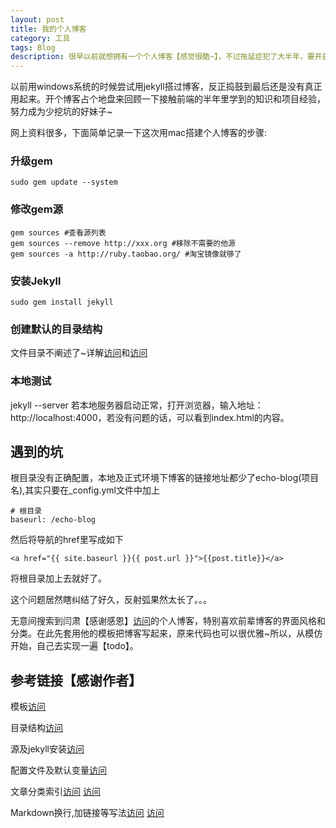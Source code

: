 ```yaml
---
layout: post
title: 我的个人博客
category: 工具
tags: Blog
description: 很早以前就想拥有一个个人博客【感觉很酷~】，不过拖延症犯了大半年，要开启反省模式了~实习的半年时间里真的体会到，一个不会总结的程序员就是个臭棋篓子【就是说自己呢~】
---
```

以前用windows系统的时候尝试用jekyll搭过博客，反正捣鼓到最后还是没有真正用起来。开个博客占个地盘来回顾一下接触前端的半年里学到的知识和项目经验，努力成为少挖坑的好妹子~

网上资料很多，下面简单记录一下这次用mac搭建个人博客的步骤:

### 升级gem

	sudo gem update --system
### 修改gem源

	gem sources #查看源列表
	gem sources --remove http://xxx.org #移除不需要的他源
	gem sources -a http://ruby.taobao.org/ #淘宝镜像就够了
### 安装Jekyll
	
	sudo gem install jekyll
	
### 创建默认的目录结构
文件目录不阐述了~详解[访问](http://www.soimort.org/posts/101/)和[访问](http://bg.biedalian.com/2013/08/01/use-jekyll.html)
	
### 本地测试
jekyll --server 若本地服务器启动正常，打开浏览器，输入地址：http://localhost:4000，若没有问题的话，可以看到index.html的内容。	

## 遇到的坑
根目录没有正确配置，本地及正式环境下博客的链接地址都少了echo-blog(项目名),其实只要在_config.yml文件中加上
	
	# 根目录
	baseurl: /echo-blog

然后将导航的href里写成如下

	<a href="{{ site.baseurl }}{{ post.url }}">{{post.title}}</a>
将根目录加上去就好了。

这个问题居然瞎纠结了好久，反射弧果然太长了。。。




无意间搜索到闫肃【感谢感恩】[访问](http://yansu.org/)的个人博客，特别喜欢前辈博客的界面风格和分类。在此先套用他的模板把博客写起来，原来代码也可以很优雅~所以，从模仿开始，自己去实现一遍【todo】。

## 参考链接【感谢作者】

模板[访问](http://yansu.org/)

目录结构[访问](http://jekyllcn.com/docs/github-pages/)

源及jekyll安装[访问](http://zhanglubing.github.io/2012-08-15/setup-jekyll-step-by-step.html)


配置文件及默认变量[访问](http://bg.biedalian.com/2013/08/01/use-jekyll.html)

文章分类索引[访问](http://blog.segmentfault.com/skyinlayer/1190000000406017) [访问](http://pchou.info/web-build/2013/01/09/build-github-blog-page-06.html)

Markdown换行,加链接等写法[访问](http://jekyllcn.com/docs/github-pages/)  [访问](http://wowubuntu.com/markdown/#p)




